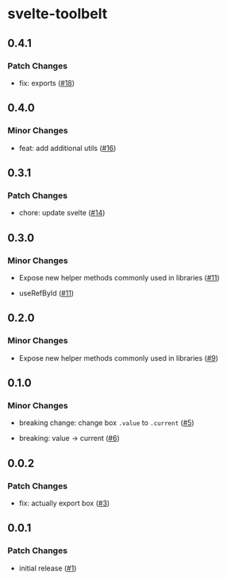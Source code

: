 # svelte-toolbelt

## 0.4.1

### Patch Changes

- fix: exports ([#18](https://github.com/huntabyte/svelte-toolbelt/pull/18))

## 0.4.0

### Minor Changes

- feat: add additional utils ([#16](https://github.com/huntabyte/svelte-toolbelt/pull/16))

## 0.3.1

### Patch Changes

- chore: update svelte ([#14](https://github.com/huntabyte/svelte-toolbelt/pull/14))

## 0.3.0

### Minor Changes

- Expose new helper methods commonly used in libraries ([#11](https://github.com/huntabyte/svelte-toolbelt/pull/11))

- useRefById ([#11](https://github.com/huntabyte/svelte-toolbelt/pull/11))

## 0.2.0

### Minor Changes

- Expose new helper methods commonly used in libraries ([#9](https://github.com/huntabyte/svelte-toolbelt/pull/9))

## 0.1.0

### Minor Changes

- breaking change: change box `.value` to `.current` ([#5](https://github.com/huntabyte/svelte-toolbelt/pull/5))

- breaking: value -> current ([#6](https://github.com/huntabyte/svelte-toolbelt/pull/6))

## 0.0.2

### Patch Changes

- fix: actually export box ([#3](https://github.com/huntabyte/svelte-toolbelt/pull/3))

## 0.0.1

### Patch Changes

- initial release ([#1](https://github.com/huntabyte/svelte-toolbelt/pull/1))
